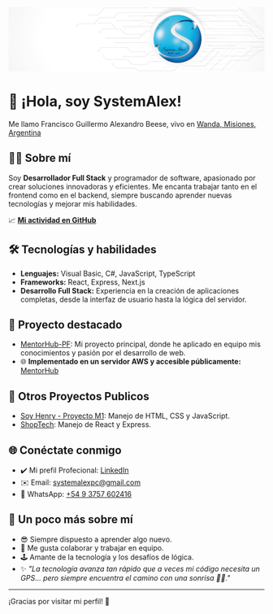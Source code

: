 ![Banner](banner.png)

# 👋 ¡Hola, soy SystemAlex!
Me llamo Francisco Guillermo Alexandro Beese, vivo en [Wanda, Misiones, Argentina](https://www.bing.com/maps?&cp=-25.969341~-54.513974&lvl=11.57571&pi=0&osid=638af563-b0b8-4fd3-8385-c2bf4b16da85&v=2&sV=2&form=S00027)

## 👨‍💻 Sobre mí

Soy **Desarrollador Full Stack** y programador de software, apasionado por crear soluciones innovadoras y eficientes. Me encanta trabajar tanto en el frontend como en el backend, siempre buscando aprender nuevas tecnologías y mejorar mis habilidades.

📈 **[Mi actividad en GitHub](https://github.com/SystemAlex#js-contribution-activity-description)** 

## 🛠️ Tecnologías y habilidades

- **Lenguajes:** Visual Basic, C#, JavaScript, TypeScript
- **Frameworks:** React, Express, Next.js
- **Desarrollo Full Stack:** Experiencia en la creación de aplicaciones completas, desde la interfaz de usuario hasta la lógica del servidor.

## 🚀 Proyecto destacado

- [MentorHub-PF](https://github.com/SystemAlex/MentorHub-PF): Mi proyecto principal, donde he aplicado en equipo mis conocimientos y pasión por el desarrollo de web.
- 🌐 **Implementado en un servidor AWS y accesible públicamente:**  [MentorHub](http://mentorhub.info.gf/)

## 🚀 Otros Proyectos Publicos

- [Soy Henry - Proyecto M1](https://systemalex.free.nf/m1): Manejo de HTML, CSS y JavaScript.
- [ShopTech](https://shoptech-sbn6.onrender.com/): Manejo de React y Express.

## 🌐 Conéctate conmigo

- ✔️ Mi prefil Profecional: [LinkedIn](https://www.linkedin.com/in/francisco-beese/)
- ✉️ Email: [systemalexpc@gmail.com](mailto:systemalexpc@gmail.com)
- 📱 WhatsApp: [+54 9 3757 602416](https://wa.me/5493757602416)

## 🎉 Un poco más sobre mí

- 😎 Siempre dispuesto a aprender algo nuevo.
- 🤝 Me gusta colaborar y trabajar en equipo.
- 🕹️ Amante de la tecnología y los desafíos de lógica.
- ✨ _"La tecnología avanza tan rápido que a veces mi código necesita un GPS… pero siempre encuentra el camino con una sonrisa 🤖🚀."_

---

¡Gracias por visitar mi perfil! 🚀
